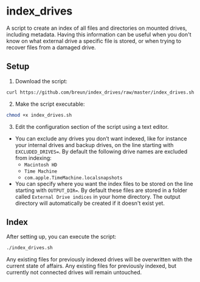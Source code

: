 # index_drives

A script to create an index of all files and directories on mounted drives, including metadata. Having this information can be useful when you don't know on what external drive a specific file is stored, or when trying to recover files from a damaged drive.

## Setup

1. Download the script:

```bash
curl https://github.com/breun/index_drives/raw/master/index_drives.sh
```

2. Make the script executable:

```bash
chmod +x index_drives.sh
```

3. Edit the configuration section of the script using a text editor.
- You can exclude any drives you don’t want indexed, like for instance your internal drives and backup drives, on the line starting with `EXCLUDED_DRIVES=`. By default the following drive names are excluded from indexing:
  - `Macintosh HD`
  - `Time Machine`
  - `com.apple.TimeMachine.localsnapshots`
- You can specify where you want the index files to be stored on the line starting with `OUTPUT_DIR=`. By default these files are stored in a folder called `External Drive indices` in your home directory. The output directory will automatically be created if it doesn't exist yet.

## Index

After setting up, you can execute the script:

```bash
./index_drives.sh
```

Any existing files for previously indexed drives will be overwritten with the current state of affairs. Any existing files for previously indexed, but currently not connected drives will remain untouched.
